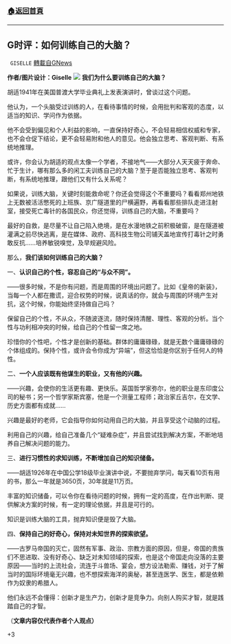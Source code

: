 ###  [:house:返回首頁](https://github.com/ourhimalayas/txt)
---


## G时评：如何训练自己的大脑？
` GISELLE` [轉載自GNews](https://gnews.org/zh-hans/1536462/)

**作者/图片设计：Giselle**
![](https://assets.gnews.org/wp-content/uploads/2021/09/心灵-梨花.png)
**我们为什么要训练自己的大脑？**

胡适1941年在美国普渡大学毕业典礼上发表演讲时，曾谈过这个问题。

他认为，一个头脑受过训练的人，在看待事情的时候，会用批判和客观的态度，以适当的知识、学问作为依据。

他不会受到偏见和个人利益的影响，一直保持好奇心，不会轻易相信权威和专家，也不会仓促下结论，更不会轻易附和他人的意见。他会独立思考、客观判断、有系统地推理。

或许，你会认为胡适的观点太像一个学者，不接地气——大部分人天天疲于奔命、忙于生计，哪有那么多的闲工夫训练自己的大脑？至于是否能独立思考、客观判断，有系统地推理，跟他们又有什么关系呢？

如果说，训练大脑，关键时刻能救命呢？你还会觉得这个不重要吗？看看郑州地铁上无数被活活憋死的上班族、京广隧道里的尸横遍野，再看看那些排队走进注射室，接受死亡毒针的各国民众，你还觉得，训练自己的大脑，不重要吗？

最好的自救，是尽量不让自己陷入绝境，是在水漫地铁之前积极破窗，是在隧道被灌满之前尽快逃离，是在媒体、政府、高科技生物公司铺天盖地宣传打毒针之时勇敢反抗……培养敏锐嗅觉，及早规避风险。

那么，**我们该如何训练自己的大脑？**

一、**认识自己的个性，容忍自己的“与众不同”。**

——很多时候，不是你有问题，而是周围的环境出问题了。比如《皇帝的新装》，当每一个人都在撒谎，迎合权势的时候，说真话的你，就会与周围的环境产生对抗，这个时候，你能始终坚持做自己吗？

保留自己的个性，不从众，不随波逐流，随时保持清醒、理性、客观的分析。当个性与功利相冲突的时候，给自己的个性留一席之地。

珍惜你的个性吧，个性才是创新的基础。群体的庸庸碌碌，就是无数个庸庸碌碌的个体组成的。保持个性，或许会令你成为“异端”，但这恰恰是你区别于任何人的特性。

二、**一个人应该既有他谋生的职业，又有他的兴趣。**

——兴趣，会使你的生活更有趣、更快乐。英国哲学家弥尔，他的职业是东印度公司的秘书；另一个哲学家斯宾塞，他是一个测量工程师；政治家丘吉尔，在文学、历史方面都有成就……

兴趣是最好的老师，它会指导你如何动用自己的大脑，并且享受这个动脑的过程。

利用自己的兴趣，给自己准备几个“疑难杂症”，并且尝试找到解决方案，不断地培养自己解决问题的能力。

三、**进行习惯性的求知训练，不断增加自己的知识储备。**

——胡适1926年在中国公学18级毕业演讲中说，不要抛弃学问，每天看10页有用的书，那么一年就是3650页，30年就是11万页。

丰富的知识储备，可以令你在看待问题的时候，拥有一定的高度，在作出判断、提供解决方案的时候，有一定的理论依据，并且是可行的。

知识是训练大脑的工具，抛弃知识便是毁了大脑。

四、**保持自己的好奇心，保持对未知世界的探索欲望。**

——古罗马帝国的灭亡，固然有军事、政治、宗教方面的原因，但是，帝国的贵族们不思进取、没有好奇心、缺乏对未知领域的探索，也是这个帝国走向没落的主要原因——当时的上流社会，流连于斗兽场、宴会，想方设法勒索、赚钱，对于了解当时的国际环境毫无兴趣，也不想探索海洋的奥秘，甚至连医学、医生，都是依赖作为奴隶的希腊人。

他们永远不会懂得：创新才是生产力，创新才是竞争力。向别人购买才智，就是践踏自己的才智。

（**文章内容仅代表作者个人观点）**

+3
